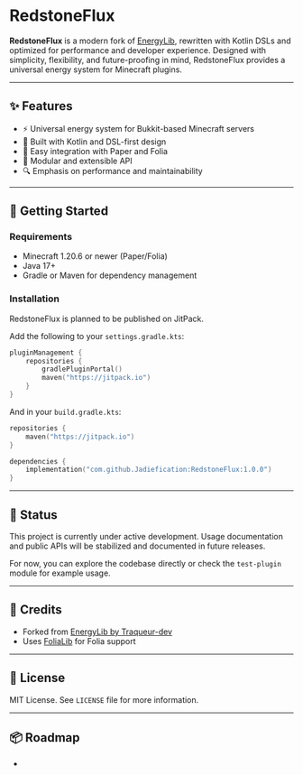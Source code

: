 # RedstoneFlux

**RedstoneFlux** is a modern fork of [EnergyLib](https://github.com/Traqueur-dev/EnergyLib), rewritten with Kotlin DSLs and optimized for performance and developer experience. Designed with simplicity, flexibility, and future-proofing in mind, RedstoneFlux provides a universal energy system for Minecraft plugins.

---

## ✨ Features

* ⚡ Universal energy system for Bukkit-based Minecraft servers
* 🚀 Built with Kotlin and DSL-first design
* 📆 Easy integration with Paper and Folia
* 🔌 Modular and extensible API
* 🔍 Emphasis on performance and maintainability

---

## 🔧 Getting Started

### Requirements

* Minecraft 1.20.6 or newer (Paper/Folia)
* Java 17+
* Gradle or Maven for dependency management

### Installation

RedstoneFlux is planned to be published on JitPack.

Add the following to your `settings.gradle.kts`:

```kotlin
pluginManagement {
    repositories {
        gradlePluginPortal()
        maven("https://jitpack.io")
    }
}
```

And in your `build.gradle.kts`:

```kotlin
repositories {
    maven("https://jitpack.io")
}

dependencies {
    implementation("com.github.Jadiefication:RedstoneFlux:1.0.0")
}
```

---

## 🧱 Status

This project is currently under active development. Usage documentation and public APIs will be stabilized and documented in future releases.

For now, you can explore the codebase directly or check the `test-plugin` module for example usage.

---

## 💬 Credits

* Forked from [EnergyLib by Traqueur-dev](https://github.com/Traqueur-dev/EnergyLib)
* Uses [FoliaLib](https://github.com/TechnicallyCoded/FoliaLib) for Folia support

---

## 📄 License

MIT License. See `LICENSE` file for more information.

---

## 📦 Roadmap

*
